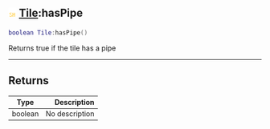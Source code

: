 ## ![shared](../../.gitbook/assets/shared.png) [Tile](https://iaswiki.rawr.dev/readme/tile):hasPipe

```lua
boolean Tile:hasPipe()
```

Returns true if the tile has a pipe

------
## Returns

| Type   | Description |
| ------ | ----------: |
| boolean | No description |

